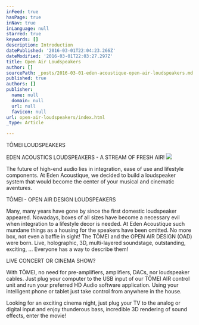```yaml
---
inFeed: true
hasPage: true
inNav: true
inLanguage: null
starred: true
keywords: []
description: Introduction
datePublished: '2016-03-01T22:04:23.266Z'
dateModified: '2016-03-01T22:03:27.297Z'
title: Open Air Loudspeakers
author: []
sourcePath: _posts/2016-03-01-eden-acoustique-open-air-loudspeakers.md
published: true
authors: []
publisher:
  name: null
  domain: null
  url: null
  favicon: null
url: open-air-loudspeakers/index.html
_type: Article

---
```

TÔMEI LOUDSPEAKERS

EDEN ACOUSTICS LOUDSPEAKERS - A STREAM OF FRESH AIR!
![](https://the-grid-user-content.s3-us-west-2.amazonaws.com/b6c56deb-ee15-40f9-a011-00cffad2b601.jpg)

The future of high-end audio lies in integration, ease of use and lifestyle components. At Eden Acoustique, we decided to build a loudspeaker system that would become the center of your musical and cinematic aventures.

TÔMEI - OPEN AIR DESIGN LOUDSPEAKERS

Many, many years have gone by since the first domestic loudspeaker appeared. Nowadays, boxes of all sizes have become a necessary evil when integration to a lifestyle decor is needed. At Eden Acoustique such mundane things as a housing for the speakers have been omitted. No more box, not even a baffle in sight! The TÔMEI and the OPEN AIR DESIGN (OAD) were born. Live, holographic, 3D, multi-layered soundstage, outstanding, exciting, ... Everyone has a way to describe them!

LIVE CONCERT OR CINEMA SHOW?

With TÔMEI, no need for pre-amplifiers, amplifiers, DACs, nor loudspeaker cables. Just plug your computer to the USB input of our TÔMEI AIR control unit and run your preferred HD Audio software application. Using your intelligent phone or tablet just take control from anywhere in the house.

Looking for an exciting cinema night, just plug your TV to the analog or digital input and enjoy thunderous bass, incredible 3D rendering of sound effects, enter the movie!